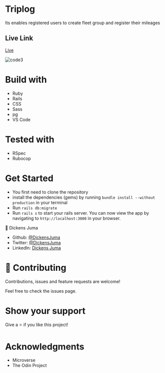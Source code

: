 

# Triplog
Its enables registered users to create fleet group and register their mileages
## Live Link
[Live](https://triplogig.herokuapp.com/)

![code3](https://user-images.githubusercontent.com/48822462/94166280-cc552080-fe93-11ea-858e-211eb67d035d.png )

# Build with

- Ruby
- Rails
- CSS
- Sass
- pg
- VS Code


# Tested with
- RSpec
- Rubocop

# Get Started

- You first need to clone the repository
- install the dependencies (gems) by running `bundle install --without production` in your terminal
- Run `rails db:migrate`
- Run `rails s` to start your rails server. You can now view the app by navigating to `http://localhost:3000` in your browser.



👤 Dickens Juma

- Github: [@DickensJuma](https://github.com/DickensJuma)
- Twitter: [@DickensJuma](https://twitter.com/juma_dickens)
- Linkedln: [Dickens Juma](https://www.linkedin.com/in/dickens-juma/)
# 🤝 Contributing

Contributions, issues and feature requests are welcome!

Feel free to check the issues page.

# Show your support

Give a ⭐️ if you like this project!

# Acknowledgments

- Microverse
- The Odin Project

